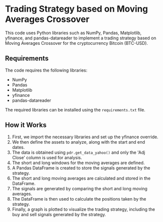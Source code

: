 # Trading Strategy based on Moving Averages Crossover

This code uses Python libraries such as NumPy, Pandas, Matplotlib, yfinance, and pandas-datareader to implement a trading strategy based on Moving Averages Crossover for the cryptocurrency Bitcoin (BTC-USD).

## Requirements

The code requires the following libraries:

- NumPy
- Pandas
- Matplotlib
- yfinance
- pandas-datareader

The required libraries can be installed using the `requirements.txt` file.

## How it Works

1. First, we import the necessary libraries and set up the yfinance override.
2. We then define the assets to analyze, along with the start and end dates.
3. The data is obtained using `pdr.get_data_yahoo()` and only the 'Adj Close' column is used for analysis.
4. The short and long windows for the moving averages are defined.
5. A Pandas DataFrame is created to store the signals generated by the strategy.
6. The short and long moving averages are calculated and stored in the DataFrame.
7. The signals are generated by comparing the short and long moving averages.
8. The DataFrame is then used to calculate the positions taken by the strategy.
9. Finally, a graph is plotted to visualize the trading strategy, including the buy and sell signals generated by the strategy.

